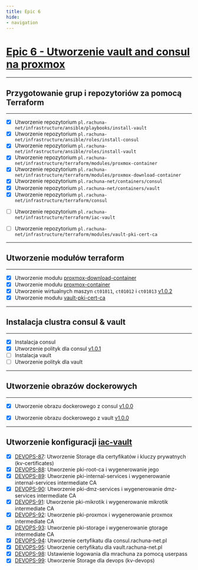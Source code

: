```yaml
---
title: Epic 6
hide:
- navigation
---
```

# [Epic 6 - Utworzenie vault and consul na proxmox](https://gitlab.com/groups/pl.rachuna-net/-/milestones/6)

---
## Przygotowanie grup i repozytoriów za pomocą Terraform
---
- [x] Utworzenie repozytorium `pl.rachuna-net/infrastructure/ansible/playbooks/install-vault`
- [x] Utworzenie repozytorium `pl.rachuna-net/infrastructure/ansible/roles/install-consul`
- [x] Utworzenie repozytorium `pl.rachuna-net/infrastructure/ansible/roles/install-vault`
- [x] Utworzenie repozytorium `pl.rachuna-net/infrastructure/terraform/modules/proxmox-container`
- [x] Utworzenie repozytorium `pl.rachuna-net/infrastructure/terraform/modules/proxmox-download-container`
- [x] Utworzenie repozytorium `pl.rachuna-net/containers/consul`
- [x] Utworzenie repozytorium `pl.rachuna-net/containers/vault`
- [x] Utworzenie repozytorium `pl.rachuna-net/infrastructure/terraform/consul`
* [ ] Utworzenie repozytorium `pl.rachuna-net/infrastructure/terraform/iac-vault`
- [ ] Utworzenie repozytorium `pl.rachuna-net/infrastructure/terraform/modules/vault-pki-cert-ca`

---
## Utworzenie modułów terraform 
---
- [x] Utworzenie modułu [proxmox-download-container](https://gitlab.com/pl.rachuna-net/infrastructure/terraform/modules/proxmox-download-container/-/releases/v1.0.0)
- [x] Utworzenie modułu [proxmox-container](https://gitlab.com/pl.rachuna-net/infrastructure/terraform/modules/proxmox-container/-/releases/v1.0.0)
- [x] Utworzenie wirtualnych maszyn `ct01011`, `ct01012` i `ct01013` [v1.0.2](https://gitlab.com/pl.rachuna-net/infrastructure/terraform/proxmox/-/releases/v1.0.2)
- [x] Utworzenie modułu [vault-pki-cert-ca](https://gitlab.com/pl.rachuna-net/infrastructure/terraform/modules/proxmox-download-container/-/releases/v1.1.0)

---
## Instalacja clustra consul & vault
---
- [x] Instalacja consul
- [x] Utworzenie polityk dla consul [v1.0.1](https://gitlab.com/pl.rachuna-net/infrastructure/terraform/consul/-/tags/v1.0.1)
- [ ] Instalacja vault
- [ ] Utworzenie polityk dla vault

---
## Utworzenie obrazów dockerowych
---
- [x] Utworzenie obrazu dockerowego z consul [v1.0.0](https://gitlab.com/pl.rachuna-net/containers/consul/container_registry/8767399)
- [x] Utworzenie obrazu dockerowego z vault [v1.0.0](https://gitlab.com/pl.rachuna-net/containers/vault/container_registry/8767913)


---
## Utworzenie konfiguracji [iac-vault](https://gitlab.com/pl.rachuna-net/infrastructure/terraform/iac-vault)

* [x] [DEVOPS-87](https://rachunamaciej-1749966293420.atlassian.net/browse/DEVOPS-87): Utworzenie Storage dla certyfikatów i kluczy prywatnych (kv-certificates)
* [x] [DEVOPS-88](https://rachunamaciej-1749966293420.atlassian.net/browse/DEVOPS-88): Utworzenie pki-root-ca i wygenerowanie jego
* [x] [DEVOPS-89](https://rachunamaciej-1749966293420.atlassian.net/browse/DEVOPS-89): Utworzenie pki-internal-services i wygenerowanie internal-services intermediate CA
* [x] [DEVOPS-90](https://rachunamaciej-1749966293420.atlassian.net/browse/DEVOPS-90): Utworzenie pki-dmz-services i wygenerowanie dmz-services intermediate CA
* [x] [DEVOPS-91](https://rachunamaciej-1749966293420.atlassian.net/browse/DEVOPS-91): Utworzenie pki-mikrotik i wygenerowanie mikrotik intermediate CA
* [x] [DEVOPS-92](https://rachunamaciej-1749966293420.atlassian.net/browse/DEVOPS-92): Utworzenie pki-proxmox i wygenerowanie proxmox intermediate CA
* [x] [DEVOPS-93](https://rachunamaciej-1749966293420.atlassian.net/browse/DEVOPS-93): Utworzenie pki-storage i wygenerowanie gtorage intermediate CA
* [x] [DEVOPS-94](https://rachunamaciej-1749966293420.atlassian.net/browse/DEVOPS-94): Utworzenie certyfikatu dla consul.rachuna-net.pl
* [x] [DEVOPS-95](https://rachunamaciej-1749966293420.atlassian.net/browse/DEVOPS-95): Utworzenie certyfikatu dla vault.rachuna-net.pl
* [x] [DEVOPS-98](https://rachunamaciej-1749966293420.atlassian.net/browse/DEVOPS-98): Ustawienie logowania dla mrachuna za pomocą userpass
* [x] [DEVOPS-99](https://rachunamaciej-1749966293420.atlassian.net/browse/DEVOPS-99): Utworzenie Storage dla devops (kv-devops)
